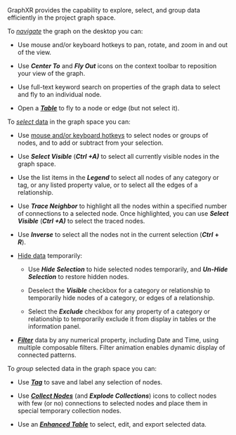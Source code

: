 GraphXR provides the capability to explore, select, and group data efficiently in the project graph space.

To [_navigate_](./navigating-the-graph.md) the graph on the desktop you can:

*   Use mouse and/or keyboard hotkeys to pan, rotate, and zoom in and out of the view.
    
*   Use _**Center To**_ and _**Fly Out**_ icons on the context toolbar to reposition your view of the graph.
    
*   Use full-text keyword search on properties of the graph data to select and fly to an individual node.
    
*   Open a [_**Table**_](./using-tables.md) to fly to a node or edge (but not select it).
    

To [_select_ data](./selecting-graph-data.md) in the graph space you can:

*   Use [mouse and/or keyboard hotkeys](./shortcut-keys-reference.md) to select nodes or groups of nodes, and to add or subtract from your selection.
    
*   Use _**Select Visible**_ (_**Ctrl +A)**_ to select all currently visible nodes in the graph space.
    
*   Use the list items in the _**Legend**_ to select all nodes of any category or tag, or any listed property value, or to select all the edges of a relationship.
    
*   Use _**Trace Neighbor**_ to highlight all the nodes within a specified number of connections to a selected node. Once highlighted, you can use _**Select Visible**_ (_**Ctrl +A)**_ to select the traced nodes.
    
*   Use _**Inverse**_ to select all the nodes not in the current selection (_**Ctrl**_ **+** _**R**_).
    
*   [Hide data](./hiding-data.md) temporarily:
    
    *   Use _**Hide Selection**_ to hide selected nodes temporarily, and _**Un-Hide Selection**_ to restore hidden nodes.
        
    *   Deselect the _**Visible**_ checkbox for a category or relationship to temporarily hide nodes of a category, or edges of a relationship.
        
    *   Select the _**Exclude**_ checkbox for any property of a category or relationship to temporarily exclude it from display in tables or the information panel.
        
*   [_**Filter**_](./filtering-graph-data.md) data by any numerical property, including Date and Time, using multiple composable filters. Filter animation enables dynamic display of connected patterns.
    

To _group_ selected data in the graph space you can:

*   Use [_**Tag**_](./tagging-nodes.md) to save and label any selection of nodes.
    
*   Use [_**Collect Nodes**_](./using-collections.md) (and _**Explode Collections**_) icons to collect nodes with few (or no) connections to selected nodes and place them in special temporary collection nodes.
    
*   Use an [_**Enhanced Table**_](./using-tables.md) to select, edit, and export selected data.